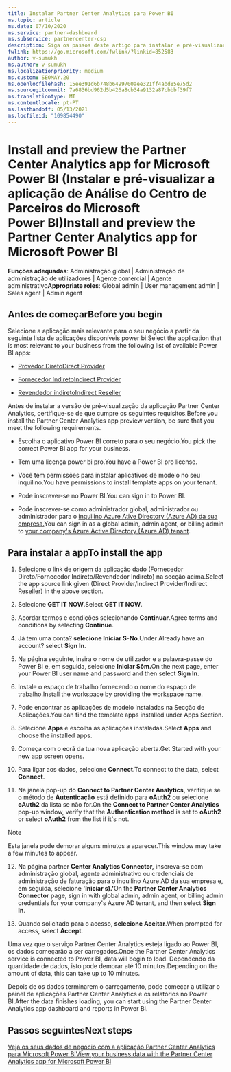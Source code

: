 ```yaml
---
title: Instalar Partner Center Analytics para Power BI
ms.topic: article
ms.date: 07/10/2020
ms.service: partner-dashboard
ms.subservice: partnercenter-csp
description: Siga os passos deste artigo para instalar e pré-visualizar a app Partner Center Analytics para Power BI (para parceiros diretos em CSP).
fwlink: https://go.microsoft.com/fwlink/?linkid=852583
author: v-sumukh
ms.author: v-sumukh
ms.localizationpriority: medium
ms.custom: SEOMAY.20
ms.openlocfilehash: 15ee391d6b748b6499700aee321ff4abd85e75d2
ms.sourcegitcommit: 7a6836bd962d5b426a8cb34a9132a87cbbbf39f7
ms.translationtype: MT
ms.contentlocale: pt-PT
ms.lasthandoff: 05/13/2021
ms.locfileid: "109854490"
---
```

# <a name="install-and-preview-the-partner-center-analytics-app-for-microsoft-power-bi"></a><span data-ttu-id="9cb65-103">Install and preview the Partner Center Analytics app for Microsoft Power BI (Instalar e pré-visualizar a aplicação de Análise do Centro de Parceiros do Microsoft Power BI)</span><span class="sxs-lookup"><span data-stu-id="9cb65-103">Install and preview the Partner Center Analytics app for Microsoft Power BI</span></span>


<span data-ttu-id="9cb65-104">**Funções adequadas**: Administração global | Administração de administração de utilizadores | Agente comercial | Agente administrativo</span><span class="sxs-lookup"><span data-stu-id="9cb65-104">**Appropriate roles**: Global admin | User management admin | Sales agent | Admin agent</span></span>

## <a name="before-you-begin"></a><span data-ttu-id="9cb65-105">Antes de começar</span><span class="sxs-lookup"><span data-stu-id="9cb65-105">Before you begin</span></span>

<span data-ttu-id="9cb65-106">Selecione a aplicação mais relevante para o seu negócio a partir da seguinte lista de aplicações disponíveis power bi:</span><span class="sxs-lookup"><span data-stu-id="9cb65-106">Select the application that is most relevant to your business from the following list of available Power BI apps:</span></span>

- [<span data-ttu-id="9cb65-107">Provedor Direto</span><span class="sxs-lookup"><span data-stu-id="9cb65-107">Direct Provider</span></span>](https://appsource.microsoft.com/product/power-bi/partnercenteranalytics.direct_provider_partner_analytics)

- [<span data-ttu-id="9cb65-108">Fornecedor Indireto</span><span class="sxs-lookup"><span data-stu-id="9cb65-108">Indirect Provider</span></span>](https://appsource.microsoft.com/product/power-bi/partnercenteranalytics.indirect_provider_partner_analytics)

- [<span data-ttu-id="9cb65-109">Revendedor indireto</span><span class="sxs-lookup"><span data-stu-id="9cb65-109">Indirect Reseller</span></span>](https://appsource.microsoft.com/product/power-bi/partnercenteranalytics.indirect_reseller_partner_analytics)

<span data-ttu-id="9cb65-110">Antes de instalar a versão de pré-visualização da aplicação Partner Center Analytics, certifique-se de que cumpre os seguintes requisitos.</span><span class="sxs-lookup"><span data-stu-id="9cb65-110">Before you install the Partner Center Analytics app preview version, be sure that you meet the following requirements.</span></span>

- <span data-ttu-id="9cb65-111">Escolha o aplicativo Power BI correto para o seu negócio.</span><span class="sxs-lookup"><span data-stu-id="9cb65-111">You pick the correct Power BI app for your business.</span></span>

- <span data-ttu-id="9cb65-112">Tem uma licença power bi pro.</span><span class="sxs-lookup"><span data-stu-id="9cb65-112">You have a Power BI pro license.</span></span>

- <span data-ttu-id="9cb65-113">Você tem permissões para instalar aplicativos de modelo no seu inquilino.</span><span class="sxs-lookup"><span data-stu-id="9cb65-113">You have permissions to install template apps on your tenant.</span></span>

- <span data-ttu-id="9cb65-114">Pode inscrever-se no Power BI.</span><span class="sxs-lookup"><span data-stu-id="9cb65-114">You can sign in to Power BI.</span></span>

- <span data-ttu-id="9cb65-115">Pode inscrever-se como administrador global, administrador ou administrador para o [inquilino Azure Ative Directory (Azure AD) da sua empresa.](azure-active-directory-tenants-and-partner-center.md)</span><span class="sxs-lookup"><span data-stu-id="9cb65-115">You can sign in as a global admin, admin agent, or billing admin to [your company's Azure Active Directory (Azure AD) tenant](azure-active-directory-tenants-and-partner-center.md).</span></span>

## <a name="to-install-the-app"></a><span data-ttu-id="9cb65-116">Para instalar a app</span><span class="sxs-lookup"><span data-stu-id="9cb65-116">To install the app</span></span>

1. <span data-ttu-id="9cb65-117">Selecione o link de origem da aplicação dado (Fornecedor Direto/Fornecedor Indireto/Revendedor Indireto) na secção acima.</span><span class="sxs-lookup"><span data-stu-id="9cb65-117">Select the app source link given (Direct Provider/Indirect Provider/Indirect Reseller) in the above section.</span></span>

2. <span data-ttu-id="9cb65-118">Selecione **GET IT NOW**.</span><span class="sxs-lookup"><span data-stu-id="9cb65-118">Select **GET IT NOW**.</span></span> 

3. <span data-ttu-id="9cb65-119">Acordar termos e condições selecionando **Continuar**.</span><span class="sxs-lookup"><span data-stu-id="9cb65-119">Agree terms and conditions by selecting **Continue**.</span></span>

4. <span data-ttu-id="9cb65-120">Já tem uma conta? **selecione Iniciar S-No**.</span><span class="sxs-lookup"><span data-stu-id="9cb65-120">Under Already have an account? select **Sign In**.</span></span>

5. <span data-ttu-id="9cb65-121">Na página seguinte, insira o nome de utilizador e a palavra-passe do Power BI e, em seguida, selecione **Iniciar Sôm.**</span><span class="sxs-lookup"><span data-stu-id="9cb65-121">On the next page, enter your Power BI user name and password and then select **Sign In**.</span></span>

6. <span data-ttu-id="9cb65-122">Instale o espaço de trabalho fornecendo o nome do espaço de trabalho.</span><span class="sxs-lookup"><span data-stu-id="9cb65-122">Install the workspace by providing the workspace name.</span></span>

7. <span data-ttu-id="9cb65-123">Pode encontrar as aplicações de modelo instaladas na Secção de Aplicações.</span><span class="sxs-lookup"><span data-stu-id="9cb65-123">You can find the template apps installed under Apps Section.</span></span>

8. <span data-ttu-id="9cb65-124">Selecione **Apps** e escolha as aplicações instaladas.</span><span class="sxs-lookup"><span data-stu-id="9cb65-124">Select **Apps** and choose the installed apps.</span></span>

9. <span data-ttu-id="9cb65-125">Começa com o ecrã da tua nova aplicação aberta.</span><span class="sxs-lookup"><span data-stu-id="9cb65-125">Get Started with your new app screen opens.</span></span>

10. <span data-ttu-id="9cb65-126">Para ligar aos dados, selecione **Connect**.</span><span class="sxs-lookup"><span data-stu-id="9cb65-126">To connect to the data, select **Connect**.</span></span>

11. <span data-ttu-id="9cb65-127">Na janela pop-up do **Connect to Partner Center Analytics,** verifique se o método de **Autenticação** está definido para **oAuth2** ou selecione **oAuth2** da lista se não for.</span><span class="sxs-lookup"><span data-stu-id="9cb65-127">On the **Connect to Partner Center Analytics** pop-up window, verify that the **Authentication method** is set to **oAuth2** or select **oAuth2** from the list if it's not.</span></span> 

> [!NOTE]  
>  <span data-ttu-id="9cb65-128">Esta janela pode demorar alguns minutos a aparecer.</span><span class="sxs-lookup"><span data-stu-id="9cb65-128">This window may take a few minutes to appear.</span></span>

12. <span data-ttu-id="9cb65-129">Na página partner **Center Analytics Connector,** inscreva-se com administração global, agente administrativo ou credenciais de administração de faturação para o inquilino Azure AD da sua empresa e, em seguida, selecione **'Iniciar s).'**</span><span class="sxs-lookup"><span data-stu-id="9cb65-129">On the **Partner Center Analytics Connector** page, sign in with global admin, admin agent, or billing admin credentials for your company's Azure AD tenant, and then select **Sign In**.</span></span>
 
13. <span data-ttu-id="9cb65-130">Quando solicitado para o acesso, **selecione Aceitar**.</span><span class="sxs-lookup"><span data-stu-id="9cb65-130">When prompted for access, select **Accept**.</span></span> 

<span data-ttu-id="9cb65-131">Uma vez que o serviço Partner Center Analytics esteja ligado ao Power BI, os dados começarão a ser carregados.</span><span class="sxs-lookup"><span data-stu-id="9cb65-131">Once the Partner Center Analytics service is connected to Power BI, data will begin to load.</span></span> <span data-ttu-id="9cb65-132">Dependendo da quantidade de dados, isto pode demorar até 10 minutos.</span><span class="sxs-lookup"><span data-stu-id="9cb65-132">Depending on the amount of data, this can take up to 10 minutes.</span></span> 

<span data-ttu-id="9cb65-133">Depois de os dados terminarem o carregamento, pode começar a utilizar o painel de aplicações Partner Center Analytics e os relatórios no Power BI.</span><span class="sxs-lookup"><span data-stu-id="9cb65-133">After the data finishes loading, you can start using the Partner Center Analytics app dashboard and reports in Power BI.</span></span>

## <a name="next-steps"></a><span data-ttu-id="9cb65-134">Passos seguintes</span><span class="sxs-lookup"><span data-stu-id="9cb65-134">Next steps</span></span>

[<span data-ttu-id="9cb65-135">Veja os seus dados de negócio com a aplicação Partner Center Analytics para Microsoft Power BI</span><span class="sxs-lookup"><span data-stu-id="9cb65-135">View your business data with the Partner Center Analytics app for Microsoft Power BI</span></span>](power-bi-app-for-direct-partners-use.md)
